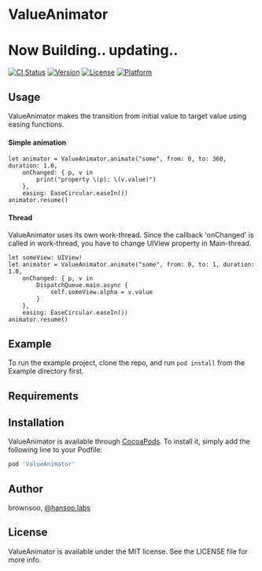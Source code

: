 # ValueAnimator

# Now Building.. updating..

[![CI Status](http://img.shields.io/travis/brownsoo/ValueAnimator.svg?style=flat)](https://travis-ci.org/brownsoo/ValueAnimator)
[![Version](https://img.shields.io/cocoapods/v/ValueAnimator.svg?style=flat)](http://cocoapods.org/pods/ValueAnimator)
[![License](https://img.shields.io/cocoapods/l/ValueAnimator.svg?style=flat)](http://cocoapods.org/pods/ValueAnimator)
[![Platform](https://img.shields.io/cocoapods/p/ValueAnimator.svg?style=flat)](http://cocoapods.org/pods/ValueAnimator)

## Usage

ValueAnimator makes the transition from initial value to target value using easing functions.

#### Simple animation

```
let animator = ValueAnimator.animate("some", from: 0, to: 360, duration: 1.0,
    onChanged: { p, v in 
        print("property \(p): \(v.value)")
    },
    easing: EaseCircular.easeIn())
animator.resume()
```

#### Thread

ValueAnimator uses its own work-thread. Since the callback 'onChanged' is called in work-thread, you have to change UIView property in Main-thread.

```
let someView: UIView!
let animator = ValueAnimator.animate("some", from: 0, to: 1, duration: 1.0,
    onChanged: { p, v in 
        DispatchQueue.main.async {
            self.someView.alpha = v.value
        }
    },
    easing: EaseCircular.easeIn())
animator.resume()
```

## Example

To run the example project, clone the repo, and run `pod install` from the Example directory first.

## Requirements

## Installation

ValueAnimator is available through [CocoaPods](http://cocoapods.org). To install
it, simply add the following line to your Podfile:

```ruby
pod 'ValueAnimator'
```

## Author

brownsoo, [@hansoo.labs](https://twitter.com/hansoolabs)

## License

ValueAnimator is available under the MIT license. See the LICENSE file for more info.
